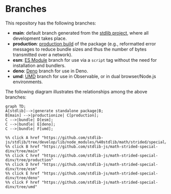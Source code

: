 <!--

@license Apache-2.0

Copyright (c) 2022 The Stdlib Authors.

Licensed under the Apache License, Version 2.0 (the "License");
you may not use this file except in compliance with the License.
You may obtain a copy of the License at

    http://www.apache.org/licenses/LICENSE-2.0

Unless required by applicable law or agreed to in writing, software
distributed under the License is distributed on an "AS IS" BASIS,
WITHOUT WARRANTIES OR CONDITIONS OF ANY KIND, either express or implied.
See the License for the specific language governing permissions and
limitations under the License.

-->

# Branches

This repository has the following branches:

-   **main**: default branch generated from the [stdlib project][stdlib-url], where all development takes place.
-   **production**: [production build][production-url] of the package (e.g., reformatted error messages to reduce bundle sizes and thus the number of bytes transmitted over a network).
-   **esm**: [ES Module][esm-url] branch for use via a `script` tag without the need for installation and bundlers.
-   **deno**: [Deno][deno-url] branch for use in Deno.
-   **umd**: [UMD][umd-url] branch for use in Observable, or in dual browser/Node.js environments.

The following diagram illustrates the relationships among the above branches:

```mermaid
graph TD;
A[stdlib]-->|generate standalone package|B;
B[main] -->|productionize| C[production];
C -->|bundle| D[esm];
C -->|bundle| E[deno];
C -->|bundle| F[umd];

%% click A href "https://github.com/stdlib-js/stdlib/tree/develop/lib/node_modules/%40stdlib/math/strided/special/dinv"
%% click B href "https://github.com/stdlib-js/math-strided-special-dinv/tree/main"
%% click C href "https://github.com/stdlib-js/math-strided-special-dinv/tree/production"
%% click D href "https://github.com/stdlib-js/math-strided-special-dinv/tree/esm"
%% click E href "https://github.com/stdlib-js/math-strided-special-dinv/tree/deno"
%% click F href "https://github.com/stdlib-js/math-strided-special-dinv/tree/umd"
```

[stdlib-url]: https://github.com/stdlib-js/stdlib/tree/develop/lib/node_modules/%40stdlib/math/strided/special/dinv
[production-url]: https://github.com/stdlib-js/math-strided-special-dinv/tree/production
[deno-url]: https://github.com/stdlib-js/math-strided-special-dinv/tree/deno
[umd-url]: https://github.com/stdlib-js/math-strided-special-dinv/tree/umd
[esm-url]: https://github.com/stdlib-js/math-strided-special-dinv/tree/esm